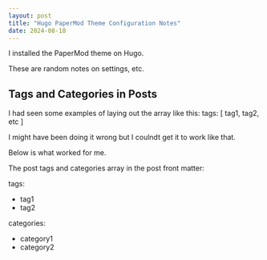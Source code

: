```yaml
---
layout: post
title: "Hugo PaperMod Theme Configuration Notes"
date: 2024-08-18
---
```


I installed the PaperMod theme on Hugo.

These are random notes on settings, etc.

## Tags and Categories in Posts

I had seen some examples of laying out the array like this: tags: [ tag1, tag2, etc ]

I might have been doing it wrong but I coulndt get it to work like that.

Below is what worked for me.

The post tags and categories array in the post front matter:

tags:
- tag1
- tag2
 
categories:
- category1
- category2







